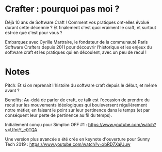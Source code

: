 # Crafter : pourquoi pas moi ?

Déjà 10 ans de Software Craft ! Comment vos pratiques ont-elles évolué durant cette décennie ? Et finalement c'est quoi vraiment le craft, et surtout est-ce que c'est pour vous ? 

Embarquez avec Cyrille Martraire, le fondateur de la communauté Paris Software Crafters depuis 2011 pour découvrir l’historique et les enjeux du software craft et les pratiques qui en découlent, avec un peu de recul !

# Notes

Pitch: Et si on reprenait l'histoire du software craft depuis le début, et même avant ?

Benefits: Au-delà de parler de craft, ce talk est l'occasion de prendre du recul sur les mouvements idéologiques qui bouleversent régulièrement notre métier, en faisant le point sur leur pertinence dans le temps (et par conséquent leur perte de pertinence au fil du temps).

Initialement conçu pour Simplon OFF #1 : https://www.youtube.com/watch?v=UfntY_c0TQA

Une version plus avancée a été crée en keynote d'ouverture pour Sunny Tech 2019 : https://www.youtube.com/watch?v=xbRD7XajUuw


